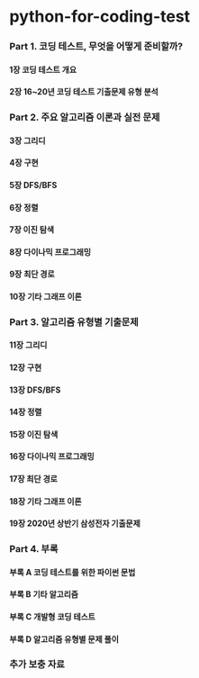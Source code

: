 # python-for-coding-test
### Part 1. 코딩 테스트, 무엇을 어떻게 준비할까?
#### 1장 코딩 테스트 개요
#### 2장 16~20년 코딩 테스트 기출문제 유형 분석

### Part 2. 주요 알고리즘 이론과 실전 문제
#### 3장 그리디
#### 4장 구현
#### 5장 DFS/BFS
#### 6장 정렬
#### 7장 이진 탐색
#### 8장 다이나믹 프로그래밍
#### 9장 최단 경로
#### 10장 기타 그래프 이론

### Part 3. 알고리즘 유형별 기출문제
#### 11장 그리디
#### 12장 구현
#### 13장 DFS/BFS
#### 14장 정렬
#### 15장 이진 탐색
#### 16장 다이나믹 프로그래밍
#### 17장 최단 경로
#### 18장 기타 그래프 이론
#### 19장 2020년 상반기 삼성전자 기출문제

### Part 4. 부록
#### 부록 A 코딩 테스트를 위한 파이썬 문법
#### 부록 B 기타 알고리즘
#### 부록 C 개발형 코딩 테스트
#### 부록 D 알고리즘 유형별 문제 풀이

### 추가 보충 자료

